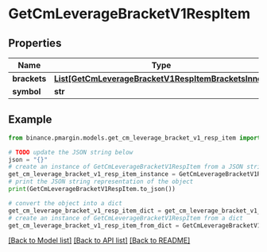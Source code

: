 # GetCmLeverageBracketV1RespItem


## Properties

Name | Type | Description | Notes
------------ | ------------- | ------------- | -------------
**brackets** | [**List[GetCmLeverageBracketV1RespItemBracketsInner]**](GetCmLeverageBracketV1RespItemBracketsInner.md) |  | [optional] 
**symbol** | **str** |  | [optional] 

## Example

```python
from binance.pmargin.models.get_cm_leverage_bracket_v1_resp_item import GetCmLeverageBracketV1RespItem

# TODO update the JSON string below
json = "{}"
# create an instance of GetCmLeverageBracketV1RespItem from a JSON string
get_cm_leverage_bracket_v1_resp_item_instance = GetCmLeverageBracketV1RespItem.from_json(json)
# print the JSON string representation of the object
print(GetCmLeverageBracketV1RespItem.to_json())

# convert the object into a dict
get_cm_leverage_bracket_v1_resp_item_dict = get_cm_leverage_bracket_v1_resp_item_instance.to_dict()
# create an instance of GetCmLeverageBracketV1RespItem from a dict
get_cm_leverage_bracket_v1_resp_item_from_dict = GetCmLeverageBracketV1RespItem.from_dict(get_cm_leverage_bracket_v1_resp_item_dict)
```
[[Back to Model list]](../README.md#documentation-for-models) [[Back to API list]](../README.md#documentation-for-api-endpoints) [[Back to README]](../README.md)


